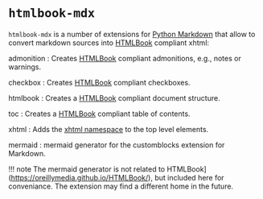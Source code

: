 # `htmlbook-mdx`

`htmlbook-mdx` is a number of extensions for [Python Markdown](https://python-markdown.github.io) that allow to convert markdown sources into [HTMLBook](https://oreillymedia.github.io/HTMLBook/) compliant xhtml:

admonition
:   Creates [HTMLBook](https://oreillymedia.github.io/HTMLBook/) compliant admonitions, e.g., notes or warnings.

checkbox
:   Creates [HTMLBook](https://oreillymedia.github.io/HTMLBook/) compliant checkboxes.

htmlbook
:   Creates a [HTMLBook](https://oreillymedia.github.io/HTMLBook/) compliant document structure.

toc
:   Creates a [HTMLBook](https://oreillymedia.github.io/HTMLBook/) compliant table of contents.

xhtml
:   Adds the [xhtml namespace](http://www.w3.org/1999/xhtml) to the top level elements.

mermaid
:   mermaid generator for the customblocks extension for Markdown.

!!! note
    The mermaid generator is not related to HTMLBook](https://oreillymedia.github.io/HTMLBook/), but included here for conveniance. The extension may find a different home in the future.
